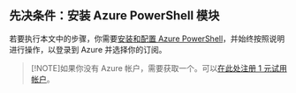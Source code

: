 ## 先决条件：安装 Azure PowerShell 模块
若要执行本文中的步骤，你需要[安装和配置 Azure PowerShell](https://docs.microsoft.com/powershell/azureps-cmdlets-docs)，并始终按照说明进行操作，以登录到 Azure 并选择你的订阅。

> [!NOTE]如果你没有 Azure 帐户，需要获取一个。可以[在此处注册 1 元试用帐户](https://www.azure.cn/pricing/1rmb-trial/)。

<!---HONumber=Mooncake_0104_2016-->